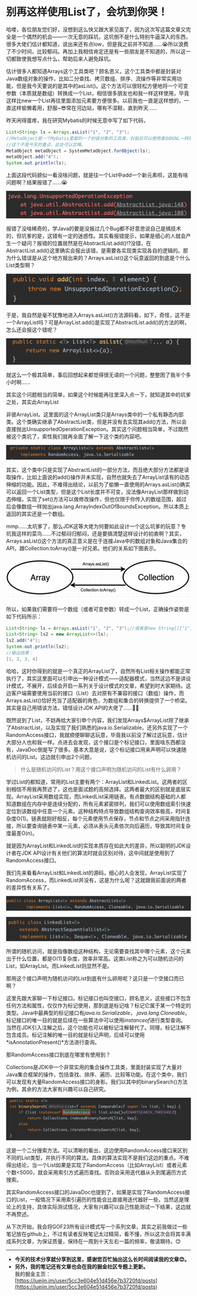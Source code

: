 # 别再这样使用List了，会坑到你哭！

哈喽，各位朋友您们好，没想到这么快又跟大家见面了，因为这次写这篇文章又完全是一个偶然的机会——一次无意的踩坑，这坑倒不是什么特别牛逼深入的东西，很多大佬们估计都知道，说出来还有点low，但是我之前并不知道......😭所以浪费了不少时间，比较郁闷。再加上我相信肯定还是有一些朋友是不知道的，所以这一切都致使我想写点什么，帮助后来人避免踩坑。

估计很多人都知道Arrays这个工具类吧？顾名思义，这个工具类中都是封装对Java数组对象的操作，比如二分查找、拷贝数组、排序、流操作等非常实用功能，但是我今天要说的是其中的asList()。这个方法可以很轻松方便地将一个可变参数（本质就是数组）转换成一个List，相信很多朋友也和我一样这样使用，毕竟这样比new一个List再往里面添加元素要方便很多。以前我也一直是这样想的，一直这样偷懒着用，舒服~😎常在河边站，哪有不湿鞋，直到昨天......

昨天闲得蛋疼，我在研究Mybatis的时候无意中写了如下代码，

```java
List<String> ls = Arrays.asList("1", "2", "3");
//MetaObject是一个Mybatis里面的一个封装对象的工具类，封装后可以使用类似OGNL一样操作对象的属性，这个我从Mybatis里单独提取出来放github上了，有兴趣的可以玩玩。
//这个不是今天的重点，此处可以忽略。
MetaObject metaObject = SystemMetaObject.forObject(ls);
metaObject.add("4");
System.out.println(ls);
```

上面这段代码貌似一看没啥问题，就是往一个List中add一个新元素呗，这能有啥问题啊？结果报错了......😭

![al-1](assets/al-1.jpg)

报错了没啥稀奇的，学Java的要是没报过几个Bug都不好意思说自己是搞技术的，但坑爹的是，这错有一定的迷惑性。其实看报错提示，如果是细心的人就会产生一个疑问？报错的位置居然是在AbstractList.add()!?没错，在AbstractList.add()这里确实会报出该错，是需要各实现类实现各自的逻辑的。那为什么错误是从这个地方报出来的？Arrays.asList()这个玩意返回的到底是个什么List类型啊？

![al-2](assets/al-2.jpg)

于是，我自然是毫不犹豫地进入Arrays.asList()方法源码看，如下，奇怪，这不是一个ArrayList吗？可是ArrayList.add()是实现了AbstractList.add()的方法的啊，怎么还会报这个错呢？

![al-3](assets/al-3.jpg)

就这么一个极其简单，事后回想起来都觉得很无语的一个问题，整整困了我半个多小时啊......

其实这个问题相当的简单，如果这个时候能再往里深入点一下，就知道其中的坑爹之处，其实此ArrayList

非彼ArrayList。这里面的这个ArrayList类只是Arrays类中的一个私有静态内部类。这个类确实继承了AbstractList类，但是并没有去实现其add()方法，所以会直接抛出UnsupportedOperationException。其实这个问题相当简单，不过既然被这个类坑了，索性我们就再全面了解一下这个类的内容吧。

![al-4](assets/al-4.jpg)

其实，这个类中只是实现了AbstractList的一部分方法，而且绝大部分方法都是读取操作，比如上面说的add()操作并未实现，自然也就失去了ArrayList该有的动态伸缩的功能。因此，不难得出结论，以前为了偷懒一直使用的Arrays.asList()确实可以返回一个List类型，但是这个List长度并不可变，没法像ArrayList那样做到动态伸缩，实现了set()方法可以做修改操作，但也仅限于你传入的数组范围，超过后会像数组一样抛出java.lang.ArrayIndexOutOfBoundsException。所以本质上返回的其实还是一个数组。

mmp......太坑爹了，那么JDK这等大佬为何要如此设计一个这么坑爹的玩意？专坑我这样的菜鸟......不过郁闷归郁闷，还是要搞清楚这样设计的初衷啊？其实，Arrays.asList()这个方法的真正意义是在于连接Java中的数组对象和Java集合的API，跟Collection.toArray()是一对兄弟。他们的关系如下图表示。

![al-9](assets/al-9.jpg)

所以，如果我们需要将一个数组（或者可变参数）转成一个List，正确操作姿势是如下代码所示：

```java
List<String> ls = Arrays.asList("1", "2", "3");//或者是new String[]{"1", "2", "3"}
List<String> ls2 = new ArrayList<>(ls);
ls2.add("4");
System.out.println(ls2);
//输出结果：
[1, 2, 3, 4]
```

哈哈，这时你得到的就是一个真正的ArrayList了，自然所有List相关操作都能正常执行了，其实这里面可以引申出一种设计模式——适配器模式，当然这边不是讲设计模式，不展开，后续会开启一系列关于设计模式的文章，希望到时大家期待。这边客户端需要使用当前的接口（List）去对原有不兼容的接口（数组）操作，而Arrays.asList()恰好充当了适配器的角色，为数组和集合的转换提供了一个桥梁。其实是自己用错该方法，错怪设计JDK API的大佬了......🤦‍♂️

既然说到了List，不妨再给大家引申个内容，我们发现Arrays$ArrayList除了继承了AbstractList，以及实现了我们熟悉的java.io.Serializable，还另外实现了一个RandomAccess接口，我就顺便聊聊这玩意，毕竟我以前没了解过这玩意，估计大部分人也和我一样。点进去会发现，这个接口是个标记接口，里面啥东西都没有，JavaDoc倒是写了很多。基本大意是说，这个标记接口用来声明可以快速随机访问的List。这边就引申出2个问题，

> 什么是随机访问的List？用这个接口声明为随机访问的List有什么卵用？

学过List的都知道，常用的List主要有两个：ArrayList和LinkedList。这两者的区别相信不用我再赘述了，这也是面试题的高频选择。这两者最大的区别就是底层实现。ArrayList采用数组实现，而LinkedList采用链表。有点数据结构基础的人都知道数组在内存中是连续分配的，所有元素紧密排列，我们可以使用数组索引快速定位到该数组中任意一个元素。这种结构特点导致数组结构查询效率极高，时间复杂度O(1)。链表就刚好相反，每个元素使用节点保存，节点和节点之间采用指针连接，所以要查询链表中某一元素，必须从表头元素依次向后遍历，导致其时间复杂度最差O(n)。

就是因为ArrayList和LinkedList的实现本质存在如此大的差异，所以聪明的JDK设计者在JDK API设计有关他们的算法时就会区别对待，这中间就是使用到了RandomAccess接口。

我们先来看看ArrayList和LinkedList的源码，细心的人会发现，ArrayList实现了RandomAccess，而LinkedList并没有，这是为什么呢？这就跟我前面说的两者的差异性有关系了。

![al-5](assets/al-5.jpg)

![al-6](assets/al-6.jpg)

所谓的随机访问，就是指像数组这种结构，无论需要查找其中哪个元素，这个元素出于什么位置，都是O(1)复杂度，效率非常高。这类List称之为可以随机访问的List，如ArrayList。而LinkedList则显然不是。

那用这个接口声明为随机访问的List到底有什么卵用呢？这只是一个空接口而已啊？

这里先跟大家聊一下标记接口。标记接口也叫空接口，顾名思义，这些接口不包含任何方法和属性，仅仅作为标记使用，那到底是标记啥？标记它属于某一个特定的类型。Java中最典型的标记接口有*java.io.Serializable*，  *java.lang.Cloneable*。标记接口的唯一目的就是后续在一些算法中可以使用*instanceof*进行类型查询。当然在JDK引入注解之后，这个功能也可以被标记注解替代了。同理，标记注解不包含成员。标记注解的唯一目的就是标记声明，后续可以使用*isAnnotationPresent()*方法进行查询。

那RandomAccess接口到底在哪里有使用到？

Collections是JDK中一个非常实用的集合操作工具类，里面封装实现了大量对Java集合框架的操作，包括查找、排序、遍历、比较等功能。在这个类中，我们可以发现有大量RandomAccess接口的身影。我们以其中的binarySearch()方法为例，其余的方法大家有兴趣可以自己研究。

![al-7](assets/al-7.jpg)

这是一个二分搜索方法。可以清晰的看出，这边使用RandomAccess接口来区别不同的List类型，并执行不同的算法。具体的算法实现不是我们这边的重点。不难得出结论，当一个List如果是实现了RandomAccess（比如ArrayList）或者元素个数<5000，就会采用索引方式遍历查找。否则会采用迭代器从头到尾遍历方式搜索。

其实RandomAccess接口的JavaDoc也提到了，如果是实现了RandomAccess接口的List，一般情况下采用索引遍历的性能会比直接用迭代器好一些，当然这是理论上的支持，具体实际测试情况，大家有兴趣可以自己性能测试一下结果，这边就不再赘述。

从下次开始，我会将GOF23所有设计模式写一个系列文章，其实之前我做过一些笔记放在github上，不过有读者反映笔记太过精简，看不懂，所以这次会将其丰满成系列文章，为保证质量，保持在一周到十天左右一篇的频率，敬请期待。😊

--------

- **今天的技术分享就分享到这里，感谢您百忙抽出这么长时间阅读我的文章😊。**
- **另外，我的笔记还有文章也会在我的掘金社区专题上更新。**  
我的掘金主页：[https://juejin.im/user/5cc3e604e51d456e7b3720fd/posts](https://juejin.im/user/5cc3e604e51d456e7b3720fd/posts)


